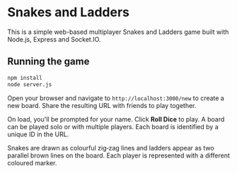 # Snakes and Ladders

This is a simple web-based multiplayer Snakes and Ladders game built with Node.js, Express and Socket.IO.

## Running the game

```bash
npm install
node server.js
```

Open your browser and navigate to `http://localhost:3000/new` to create a new board. Share the resulting URL with friends to play together.

On load, you'll be prompted for your name. Click **Roll Dice** to play. A board can be played solo or with multiple players. Each board is identified by a unique ID in the URL.

Snakes are drawn as colourful zig‑zag lines and ladders appear as two parallel brown lines on the board. Each player is represented with a different coloured marker.

